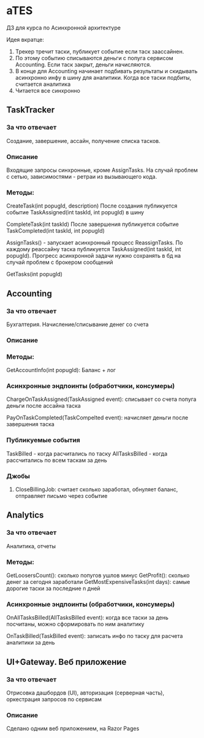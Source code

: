 ﻿# aTES
ДЗ для курса по Асинхронной архитектуре

Идея вкратце:
1. Трекер тречит таски, публикует событие если таск заассайнен.
2. По этому событию списываются деньги с попуга сервисом Accounting. Если таск закрыт, деньги начисляются.
3. В конце для Accounting начинает подбивать результаты и скидывать асинхронно инфу в шину для аналитики. Когда все таски подбиты, считается аналитика
4. Читается все синхронно 

## TaskTracker

### За что отвечает
Создание, завершение, ассайн, получение списка тасков.

### Описание
Входящие запросы синхронные, кроме AssignTasks.
На случай проблем с сетью, зависимостями - ретраи из вызывающего кода.

### Методы:
CreateTask(int popugId, description)
После создания публикуется событие TaskAssigned(int taskId, int popugId) в шину

CompleteTask(int taskId)
После завершения публикуется событие TaskCompleted(int taskId, int popugId)

AssignTasks() - запускает асинхронный процесс ReassignTasks.
По каждому реассайну таска публикуется TaskAssigned(int taskId, int popugId). Прогресс асинхронной задачи нужно сохранять в бд на случай проблем с брокером сообщений

GetTasks(int popugId)

## Accounting

### За что отвечает
Бухгалтерия. Начисление/списывание денег со счета

### Описание

### Методы:
GetAccountInfo(int popugId):
Баланс + лог

### Асинхронные эндпоинты (обработчики, консумеры)
ChargeOnTaskAssigned(TaskAssigned event): списывает со счета попуга деньги после ассайна таска

PayOnTaskCompleted(TaskCompelted event): начисляет деньги после завершения таска

### Публикуемые события
TaskBilled - когда расчитались по таску
AllTasksBilled - когда рассчитались по всем таскам за день

### Джобы
1. CloseBillingJob: считает сколько заработал, обнуляет баланс, отправляет письмо через событие

## Analytics

### За что отвечает
Аналитика, отчеты

### Методы:
GetLoosersCount(): сколько попугов ушлов  минус 
GetProfit(): сколько денег за сегодня заработали
GetMostExpensiveTasks(int days): самые дорогие таски за последние n дней

### Асинхронные эндпоинты (обработчики, консумеры)
OnAllTasksBilled(AllTasksBilled event): когда все таски за день посчитаны, можно сформировать по ним аналитику

OnTaskBilled(TaskBilled event): записать инфо по таску для расчета аналитики за день

## UI+Gateway. Веб приложение
### За что отвечает
Отрисовка дашбордов (UI), авторизация (серверная часть), оркестрация запросов по сервисам

### Описание
Сделано одним веб приложением, на Razor Pages
